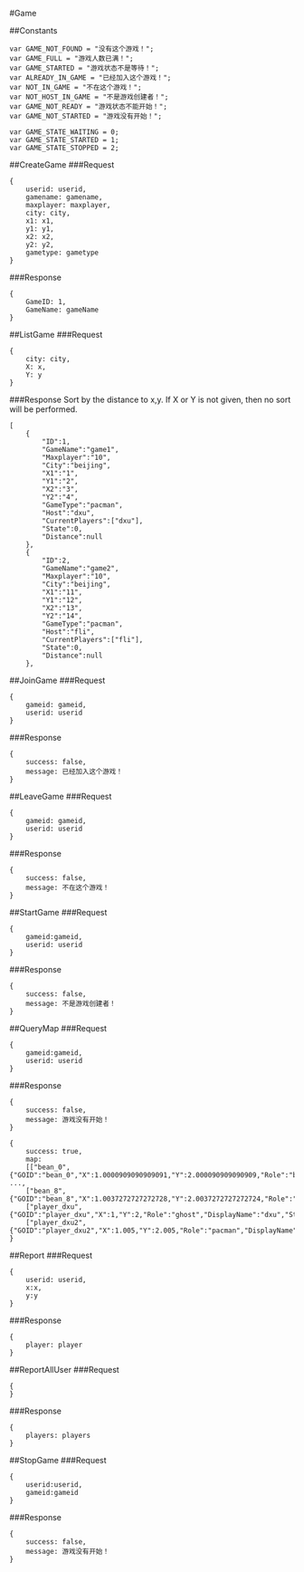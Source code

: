 #Game

##Constants

```
var GAME_NOT_FOUND = "没有这个游戏！";
var GAME_FULL = "游戏人数已满！";
var GAME_STARTED = "游戏状态不是等待！";
var ALREADY_IN_GAME = "已经加入这个游戏！";
var NOT_IN_GAME = "不在这个游戏！";
var NOT_HOST_IN_GAME = "不是游戏创建者！";
var GAME_NOT_READY = "游戏状态不能开始！";
var GAME_NOT_STARTED = "游戏没有开始！";

var GAME_STATE_WAITING = 0;
var GAME_STATE_STARTED = 1;
var GAME_STATE_STOPPED = 2;
```

##CreateGame
###Request

```
{
	userid: userid,
	gamename: gamename,
	maxplayer: maxplayer,
	city: city,
	x1: x1,
	y1: y1,
	x2: x2,
	y2: y2,
	gametype: gametype
}
```
###Response

```
{
	GameID: 1,
	GameName: gameName
}
```

##ListGame
###Request
```
{
	city: city,
    X: x,
    Y: y
}
```
###Response
Sort by the distance to x,y. If X or Y is not given, then no sort will be performed.
```
[
	{
		"ID":1,
		"GameName":"game1",
		"Maxplayer":"10",
		"City":"beijing",
		"X1":"1",
		"Y1":"2",
		"X2":"3",
		"Y2":"4",
		"GameType":"pacman",
		"Host":"dxu",
		"CurrentPlayers":["dxu"],
        "State":0,
        "Distance":null
	},
	{
		"ID":2,
		"GameName":"game2",
		"Maxplayer":"10",
		"City":"beijing",
		"X1":"11",
		"Y1":"12",
		"X2":"13",
		"Y2":"14",
		"GameType":"pacman",
		"Host":"fli",
		"CurrentPlayers":["fli"],
        "State":0,
        "Distance":null
	},
```

##JoinGame
###Request
```
{
	gameid: gameid,
	userid: userid
}
```
###Response
```
{
	success: false,
	message: 已经加入这个游戏！
}
```

##LeaveGame
###Request
```
{
	gameid: gameid,
	userid: userid
}
```
###Response
```
{
	success: false,
	message: 不在这个游戏！
}
```

##StartGame
###Request
```
{
    gameid:gameid,
	userid: userid
}
```
###Response
```
{
	success: false,
	message: 不是游戏创建者！
}
```

##QueryMap
###Request
```
{
    gameid:gameid,
	userid: userid
}
```
###Response
```
{
	success: false,
	message: 游戏没有开始！
}
```
```
{
	success: true,
	map:  	
    [["bean_0",{"GOID":"bean_0","X":1.0000909090909091,"Y":2.000090909090909,"Role":"bean","DisplayName":"bean","State":"normal"}], ...,
    ["bean_8",{"GOID":"bean_8","X":1.0037272727272728,"Y":2.0037272727272724,"Role":"bean","DisplayName":"bean","State":"normal"}],
    ["player_dxu",{"GOID":"player_dxu","X":1,"Y":2,"Role":"ghost","DisplayName":"dxu","State":"normal"}],
    ["player_dxu2",{"GOID":"player_dxu2","X":1.005,"Y":2.005,"Role":"pacman","DisplayName":"dxu2","State":"normal"}]]
}

```

##Report
###Request
```
{
	userid: userid,
    x:x,
    y:y
}
```
###Response
```
{
	player: player
}

```


##ReportAllUser
###Request
```
{
}
```
###Response
```
{
	players: players
}

```

##StopGame
###Request
```
{
    userid:userid,
    gameid:gameid
}
```
###Response
```
{
	success: false,
	message: 游戏没有开始！
}

```